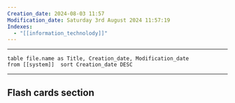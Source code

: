 ```yaml
---
Creation_date: 2024-08-03 11:57
Modification_date: Saturday 3rd August 2024 11:57:19
Indexes:
  - "[[information_technolody]]"
---
```


----



```dataview
table file.name as Title, Creation_date, Modification_date
from [[system]]  sort Creation_date DESC
```























---
## Flash cards section
